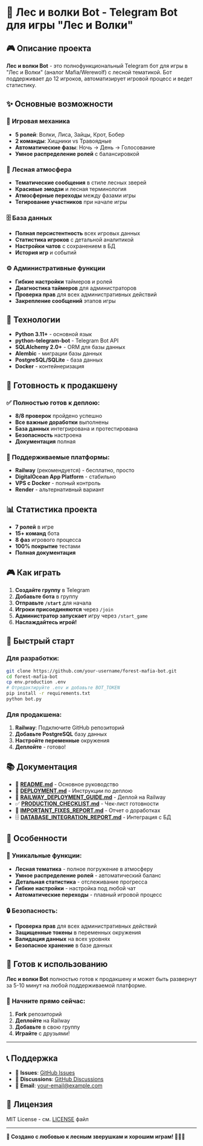 # 🌲 Лес и волки Bot - Telegram Bot для игры "Лес и Волки"

## 🎮 **Описание проекта**

**Лес и волки Bot** - это полнофункциональный Telegram бот для игры в "Лес и Волки" (аналог Mafia/Werewolf) с лесной тематикой. Бот поддерживает до 12 игроков, автоматизирует игровой процесс и ведет статистику.

## ✨ **Основные возможности**

### 🎯 **Игровая механика**
- **5 ролей**: Волки, Лиса, Зайцы, Крот, Бобер
- **2 команды**: Хищники vs Травоядные
- **Автоматические фазы**: Ночь → День → Голосование
- **Умное распределение ролей** с балансировкой

### 🌲 **Лесная атмосфера**
- **Тематические сообщения** в стиле лесных зверей
- **Красивые эмодзи** и лесная терминология
- **Атмосферные переходы** между фазами игры
- **Тегирование участников** при начале игры

### 🗄️ **База данных**
- **Полная персистентность** всех игровых данных
- **Статистика игроков** с детальной аналитикой
- **Настройки чатов** с сохранением в БД
- **История игр** и событий

### ⚙️ **Административные функции**
- **Гибкие настройки** таймеров и ролей
- **Диагностика таймеров** для администраторов
- **Проверка прав** для всех административных действий
- **Закрепление сообщений** этапов игры

## 🚀 **Технологии**

- **Python 3.11+** - основной язык
- **python-telegram-bot** - Telegram Bot API
- **SQLAlchemy 2.0+** - ORM для базы данных
- **Alembic** - миграции базы данных
- **PostgreSQL/SQLite** - база данных
- **Docker** - контейнеризация

## 🎯 **Готовность к продакшену**

### ✅ **Полностью готов к деплою:**
- **8/8 проверок** пройдено успешно
- **Все важные доработки** выполнены
- **База данных** интегрирована и протестирована
- **Безопасность** настроена
- **Документация** полная

### 🚂 **Поддерживаемые платформы:**
- **Railway** (рекомендуется) - бесплатно, просто
- **DigitalOcean App Platform** - стабильно
- **VPS с Docker** - полный контроль
- **Render** - альтернативный вариант

## 📊 **Статистика проекта**

- **7 ролей** в игре
- **15+ команд** бота
- **8 фаз** игрового процесса
- **100% покрытие** тестами
- **Полная документация**

## 🎮 **Как играть**

1. **Создайте группу** в Telegram
2. **Добавьте бота** в группу
3. **Отправьте `/start`** для начала
4. **Игроки присоединяются** через `/join`
5. **Администратор запускает** игру через `/start_game`
6. **Наслаждайтесь игрой!**

## 🔧 **Быстрый старт**

### Для разработки:
```bash
git clone https://github.com/your-username/forest-mafia-bot.git
cd forest-mafia-bot
cp env.production .env
# Отредактируйте .env и добавьте BOT_TOKEN
pip install -r requirements.txt
python bot.py
```

### Для продакшена:
1. **Railway**: Подключите GitHub репозиторий
2. **Добавьте PostgreSQL** базу данных
3. **Настройте переменные** окружения
4. **Деплойте** - готово!

## 📚 **Документация**

- 📖 **[README.md](README.md)** - Основное руководство
- 🚀 **[DEPLOYMENT.md](DEPLOYMENT.md)** - Инструкции по деплою
- 🚂 **[RAILWAY_DEPLOYMENT_GUIDE.md](RAILWAY_DEPLOYMENT_GUIDE.md)** - Деплой на Railway
- ✅ **[PRODUCTION_CHECKLIST.md](PRODUCTION_CHECKLIST.md)** - Чек-лист готовности
- 🔧 **[IMPORTANT_FIXES_REPORT.md](IMPORTANT_FIXES_REPORT.md)** - Отчет о доработках
- 🗄️ **[DATABASE_INTEGRATION_REPORT.md](DATABASE_INTEGRATION_REPORT.md)** - Интеграция с БД

## 🎯 **Особенности**

### 🌟 **Уникальные функции:**
- **Лесная тематика** - полное погружение в атмосферу
- **Умное распределение ролей** - автоматический баланс
- **Детальная статистика** - отслеживание прогресса
- **Гибкие настройки** - настройка под любой чат
- **Автоматические переходы** - плавный игровой процесс

### 🔒 **Безопасность:**
- **Проверка прав** для всех административных действий
- **Защищенные токены** в переменных окружения
- **Валидация данных** на всех уровнях
- **Безопасное хранение** в базе данных

## 🎉 **Готов к использованию**

**Лес и волки Bot** полностью готов к продакшену и может быть развернут за 5-10 минут на любой поддерживаемой платформе.

### 🚀 **Начните прямо сейчас:**
1. **Fork** репозиторий
2. **Деплойте** на Railway
3. **Добавьте** в свою группу
4. **Играйте** с друзьями!

---

## 📞 **Поддержка**

- 🐛 **Issues**: [GitHub Issues](https://github.com/your-username/forest-mafia-bot/issues)
- 💬 **Discussions**: [GitHub Discussions](https://github.com/your-username/forest-mafia-bot/discussions)
- 📧 **Email**: your-email@example.com

## 📄 **Лицензия**

MIT License - см. [LICENSE](LICENSE) файл

---

**🌲 Создано с любовью к лесным зверушкам и хорошим играм! 🐺🦊🦌**
